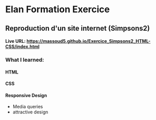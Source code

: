 # Elan Formation Exercice 

## Reproduction d'un site internet (Simpsons2) 

#### Live URL: https://massoud5.github.io/Exercice_Simpsons2_HTML-CSS/index.html


### What I learned:

#### HTML

#### CSS

#### Responsive Design

 - Media queries
 - attractive design